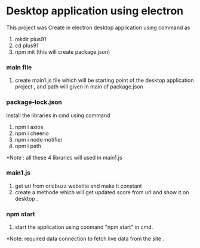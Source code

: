 # Desktop application using electron

This project was Create in electron desktop application using command as 
1. mkdir plus91  
2. cd plus91
3. npm init   (this will create package.json)


### main file

1. create main1.js file which will be starting point of the desktop application project , and path will given in main of package.json 

### package-lock.json

Install the libraries in cmd using command 
1. npm i axios 
2. npm i cheerio
3. npm i node-notifier
4. npm i path
  
*Note : all these 4 libraries will used in main1.js

### main1.js

1. get url from cricbuzz webstite and make it constant 
2. create a methode which will get updated score from url and show it on desktop .


### npm start 

1. start the application using coomand "npm start" in cmd.

*Note: required data connection to fetch live data from the site .

